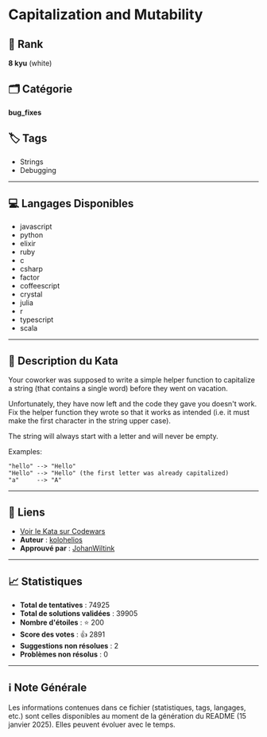 # Capitalization and Mutability

## 🏅 Rank
**8 kyu** (white)

## 🗂️ Catégorie
**bug_fixes**

## 🏷️ Tags
- Strings
- Debugging

---

## 💻 Langages Disponibles
- javascript
- python
- elixir
- ruby
- c
- csharp
- factor
- coffeescript
- crystal
- julia
- r
- typescript
- scala

---

## 📜 Description du Kata

Your coworker was supposed to write a simple helper function to capitalize a string (that contains a single word) before they went on vacation.

Unfortunately, they have now left and the code they gave you doesn't work. Fix the helper function they wrote so that it works as intended (i.e. it must make the first character in the string upper case).

The string will always start with a letter and will never be empty.

Examples:
```
"hello" --> "Hello"
"Hello" --> "Hello" (the first letter was already capitalized)
"a"     --> "A"
```

---

## 🔗 Liens
- [Voir le Kata sur Codewars](https://www.codewars.com/kata/595970246c9b8fa0a8000086)
- **Auteur** : [kolohelios](https://www.codewars.com/users/kolohelios)
- **Approuvé par** : [JohanWiltink](https://www.codewars.com/users/JohanWiltink)

---

## 📈 Statistiques
- **Total de tentatives** : 74925
- **Total de solutions validées** : 39905
- **Nombre d'étoiles** : ⭐ 200
- **Score des votes** : 👍 2891
- **Suggestions non résolues** : 2
- **Problèmes non résolus** : 0

---

## ℹ️ Note Générale
Les informations contenues dans ce fichier (statistiques, tags, langages, etc.) sont celles disponibles au moment de la génération du README (15 janvier 2025). Elles peuvent évoluer avec le temps.
